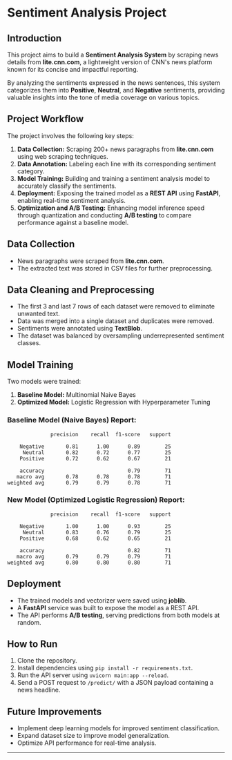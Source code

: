 # Sentiment Analysis Project

## Introduction
This project aims to build a **Sentiment Analysis System** by scraping news details from **lite.cnn.com**, a lightweight version of CNN's news platform known for its concise and impactful reporting.

By analyzing the sentiments expressed in the news sentences, this system categorizes them into **Positive**, **Neutral**, and **Negative** sentiments, providing valuable insights into the tone of media coverage on various topics.

## Project Workflow
The project involves the following key steps:
1. **Data Collection:** Scraping 200+ news paragraphs from **lite.cnn.com** using web scraping techniques.
2. **Data Annotation:** Labeling each line with its corresponding sentiment category.
3. **Model Training:** Building and training a sentiment analysis model to accurately classify the sentiments.
4. **Deployment:** Exposing the trained model as a **REST API** using **FastAPI**, enabling real-time sentiment analysis.
5. **Optimization and A/B Testing:** Enhancing model inference speed through quantization and conducting **A/B testing** to compare performance against a baseline model.

## Data Collection
- News paragraphs were scraped from **lite.cnn.com**.
- The extracted text was stored in CSV files for further preprocessing.

## Data Cleaning and Preprocessing
- The first 3 and last 7 rows of each dataset were removed to eliminate unwanted text.
- Data was merged into a single dataset and duplicates were removed.
- Sentiments were annotated using **TextBlob**.
- The dataset was balanced by oversampling underrepresented sentiment classes.

## Model Training
Two models were trained:
1. **Baseline Model:** Multinomial Naive Bayes
2. **Optimized Model:** Logistic Regression with Hyperparameter Tuning

### Baseline Model (Naive Bayes) Report:
```
              precision    recall  f1-score   support

    Negative       0.81      1.00      0.89        25
     Neutral       0.82      0.72      0.77        25
    Positive       0.72      0.62      0.67        21

    accuracy                           0.79        71
   macro avg       0.78      0.78      0.78        71
weighted avg       0.79      0.79      0.78        71
```

### New Model (Optimized Logistic Regression) Report:
```
              precision    recall  f1-score   support

    Negative       1.00      1.00      0.93        25
     Neutral       0.83      0.76      0.79        25
    Positive       0.68      0.62      0.65        21

    accuracy                           0.82        71
   macro avg       0.79      0.79      0.79        71
weighted avg       0.80      0.80      0.80        71
```

## Deployment
- The trained models and vectorizer were saved using **joblib**.
- A **FastAPI** service was built to expose the model as a REST API.
- The API performs **A/B testing**, serving predictions from both models at random.

## How to Run
1. Clone the repository.
2. Install dependencies using `pip install -r requirements.txt`.
3. Run the API server using `uvicorn main:app --reload`.
4. Send a POST request to `/predict/` with a JSON payload containing a news headline.

## Future Improvements
- Implement deep learning models for improved sentiment classification.
- Expand dataset size to improve model generalization.
- Optimize API performance for real-time analysis.

---




